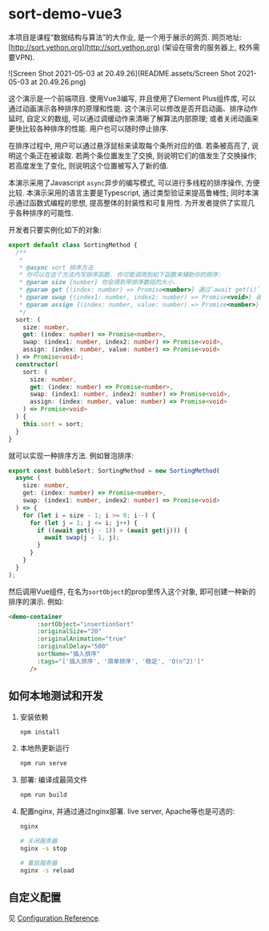 # sort-demo-vue3

本项目是课程“数据结构与算法”的大作业, 是一个用于展示的网页. 网页地址: [http://sort.yethon.org](http://sort.yethon.org) (架设在宿舍的服务器上, 校外需要VPN).

![Screen Shot 2021-05-03 at 20.49.26](README.assets/Screen Shot 2021-05-03 at 20.49.26.png)

这个演示是一个前端项目. 使用Vue3编写, 并且使用了Element Plus组件库, 可以通过动画演示各种排序的原理和性能. 这个演示可以修改是否开启动画、排序动作延时, 自定义的数组, 可以通过调缓动作来清晰了解算法内部原理; 或者关闭动画来更快比较各种排序的性能. 用户也可以随时停止排序.

在排序过程中, 用户可以通过悬浮鼠标来读取每个条所对应的值. 若条被高亮了, 说明这个条正在被读取. 若两个条位置发生了交换, 则说明它们的值发生了交换操作; 若高度发生了变化, 则说明这个位置被写入了新的值.

本演示采用了Javascript `async`异步的编写模式, 可以进行多线程的排序操作, 方便比较. 本演示采用的语言主要是Typescript, 通过类型验证来提高鲁棒性; 同时本演示通过函数式编程的思想, 提高整体的封装性和可复用性. 为开发者提供了实现几乎各种排序的可能性.

开发者只要实例化如下的对象:

```typescript
export default class SortingMethod {
  /**
   *
   * @async sort 排序方法
   * 你可以在这个方法内写排序函数. 你可能调用到如下函数来辅助你的排序:
   * @param size {number} 你会得到带排序数组的大小.
   * @param get {(index: number) => Promise<number>} 通过`await get(i)` 来获取数组中第`i`个元素的值.
   * @param swap {(index1: number, index2: number) => Promise<void>} 通过`await swap(i, j)` 来获交换组中第`i`个和第`j`个元素的值.
   * @param assign {(index: number, value: number) => Promise<number>} 通过`await assign(i, val)` 来将数组中第`i`个元素的值赋值为`val`.
   */
  sort: (
    size: number,
    get: (index: number) => Promise<number>,
    swap: (index1: number, index2: number) => Promise<void>,
    assign: (index: number, value: number) => Promise<void>
  ) => Promise<void>;
  constructor(
    sort: (
      size: number,
      get: (index: number) => Promise<number>,
      swap: (index1: number, index2: number) => Promise<void>,
      assign: (index: number, value: number) => Promise<void>
    ) => Promise<void>
  ) {
    this.sort = sort;
  }
}
```

就可以实现一种排序方法. 例如冒泡排序:

```typescript
export const bubbleSort: SortingMethod = new SortingMethod(
  async (
    size: number,
    get: (index: number) => Promise<number>,
    swap: (index1: number, index2: number) => Promise<void>
  ) => {
    for (let i = size - 1; i >= 0; i--) {
      for (let j = 1; j <= i; j++) {
        if ((await get(j - 1)) > (await get(j))) {
          await swap(j - 1, j);
        }
      }
    }
  }
);
```

然后调用Vue组件, 在名为`sortObject`的prop里传入这个对象, 即可创建一种新的排序的演示. 例如:

```html
<demo-container
        :sortObject="insertionSort"
        :originalSize="20"
        :originalAnimation="true"
        :originalDelay="500"
        sortName="插入排序"
        :tags="['插入排序', '简单排序', '稳定', 'O(n^2)']"
      />

```

## 如何本地测试和开发

1. 安装依赖

    ```bash
    npm install
    ```

2. 本地热更新运行

    ```bash
    npm run serve
    ```

3. 部署: 编译成最简文件

    ```bash
    npm run build
    ```

4. 配置nginx, 并通过通过nginx部署. live server, Apache等也是可选的:

    ```bash
    nginx
    
    # 关闭服务器
    nginx -s stop
    
    # 重启服务器
    nginx -s reload
    ```

## 自定义配置

见 [Configuration Reference](https://cli.vuejs.org/config/).


